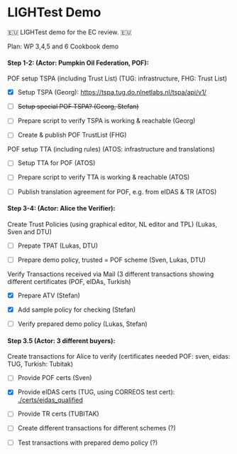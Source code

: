 # LIGHTest Demo

🇪🇺 LIGHTest demo for the EC review. 🇪🇺


Plan: WP 3,4,5 and 6 Cookbook demo


#### Step 1-2: (Actor: Pumpkin Oil Federation, POF):

POF setup TSPA (including Trust List) (TUG: infrastructure, FHG: Trust List)

* [x]  Setup TSPA (Georg): https://tspa.tug.do.nlnetlabs.nl/tspa/api/v1/
* [ ]  ~~Setup special POF TSPA? (Georg, Stefan)~~
* [ ]  Prepare script to verify TSPA is working & reachable (Georg)
* [ ]  Create & publish POF TrustList (FHG)


POF setup TTA (including rules) (ATOS: infrastructure and translations)

* [ ]  Setup TTA for POF (ATOS)
* [ ]  Prepare script to verify TTA is working & reachable (ATOS)
* [ ]  Publish translation agreement for POF, e.g. from eIDAS & TR (ATOS)


#### Step 3-4: (Actor: Alice the Verifier):

Create Trust Policies (using graphical editor, NL editor and TPL)  (Lukas, Sven and DTU)

* [ ]  Prepate TPAT (Lukas, DTU)
* [ ]  Prepare demo policy, trusted = POF scheme (Sven, Lukas, DTU)


Verify Transactions received via Mail (3 different transactions showing different certificates (POF, eIDAs, Turkish)


* [x]  Prepare ATV (Stefan)
* [x]  Add sample policy for checking (Stefan)
* [ ]  Verify prepared demo policy (Lukas, Stefan)
 

#### Step 3.5 (Actor: 3 different buyers):

Create transactions for Alice to verify (certificates needed POF: sven, eidas: TUG, Turkish: Tubitak)

 * [ ]  Provide POF certs (Sven)
 * [x]  Provide eIDAS certs (TUG, using CORREOS test cert): [./certs/eidas_qualified](./certs/eidas_qualified)
 * [ ]  Provide TR certs (TUBITAK)
 * [ ]  Create different transactions for different schemes (?)
 * [ ]  Test transactions with prepared demo policy (?)




